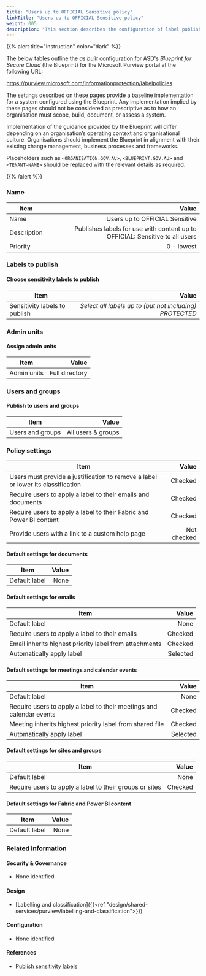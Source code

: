 ```yaml
---
title: "Users up to OFFICIAL Sensitive policy"
linkTitle: "Users up to OFFICIAL Sensitive policy"
weight: 005
description: "This section describes the configuration of label publishing policies within Microsoft Purview associated with systems built according to guidance in ASD's Blueprint for Secure Cloud."
---
```


{{% alert title="Instruction" color="dark" %}}

The below tables outline the *as built* configuration for ASD's *Blueprint for Secure Cloud* (the Blueprint) for the Microsoft Purview portal at the following URL:

<https://purview.microsoft.com/informationprotection/labelpolicies>

The settings described on these pages provide a baseline implementation for a system configured using the Blueprint. Any implementation implied by these pages should not be considered as prescriptive as to how an organisation must scope, build, document, or assess a system.

Implementation of the guidance provided by the Blueprint will differ depending on an organisation’s operating context and organisational culture. Organisations should implement the Blueprint in alignment with their existing change management, business processes and frameworks.

Placeholders such as `<ORGANISATION.GOV.AU>`, `<BLUEPRINT.GOV.AU>` and `<TENANT-NAME>` should be replaced with the relevant details as required.

{{% /alert %}}

### Name

| Item        |                                                                        Value |
| ----------- | ---------------------------------------------------------------------------: |
| Name        |                                               Users up to OFFICIAL Sensitive |
| Description | Publishes labels for use with content up to OFFICIAL: Sensitive to all users |
| Priority    |                                                                   0 - lowest |

### Labels to publish

#### Choose sensitivity labels to publish

| Item                          |                                                   Value |
| ----------------------------- | ------------------------------------------------------: |
| Sensitivity labels to publish | *Select all labels up to (but not including) PROTECTED* |

### Admin units

#### Assign admin units

| Item        |          Value |
| ----------- | -------------: |
| Admin units | Full directory |

### Users and groups

#### Publish to users and groups

| Item             |              Value |
| ---------------- | -----------------: |
| Users and groups | All users & groups |

### Policy settings

| Item                                                                             |       Value |
| -------------------------------------------------------------------------------- | ----------: |
| Users must provide a justification to remove a label or lower its classification |     Checked |
| Require users to apply a label to their emails and documents                     |     Checked |
| Require users to apply a label to their Fabric and Power BI content              |     Checked |
| Provide users with a link to a custom help page                                  | Not checked |

#### Default settings for documents

| Item          | Value |
| ------------- | ----: |
| Default label |  None |

#### Default settings for emails

| Item                                                   |    Value |
| ------------------------------------------------------ | -------: |
| Default label                                          |     None |
| Require users to apply a label to their emails         |  Checked |
| Email inherits highest priority label from attachments |  Checked |
| Automatically apply label                              | Selected |

#### Default settings for meetings and calendar events

| Item                                                                 |    Value |
| -------------------------------------------------------------------- | -------: |
| Default label                                                        |     None |
| Require users to apply a label to their meetings and calendar events |  Checked |
| Meeting inherits highest priority label from shared file             |  Checked |
| Automatically apply label                                            | Selected |

#### Default settings for sites and groups

| Item                                                    |   Value |
| ------------------------------------------------------- | ------: |
| Default label                                           |    None |
| Require users to apply a label to their groups or sites | Checked |

#### Default settings for Fabric and Power BI content

| Item          | Value |
| ------------- | ----: |
| Default label |  None |

### Related information

#### Security & Governance

- None identified
  
#### Design

- [Labelling and classification]({{<ref "design/shared-services/purview/labelling-and-classification">}})
  
#### Configuration

- None identified

#### References

- [Publish sensitivity labels](https://learn.microsoft.com/en-us/purview/create-sensitivity-labels#publish-sensitivity-labels-by-creating-a-label-policy)

